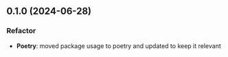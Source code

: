 ## 0.1.0 (2024-06-28)

### Refactor

- **Poetry**: moved package usage to poetry and updated to keep it relevant
